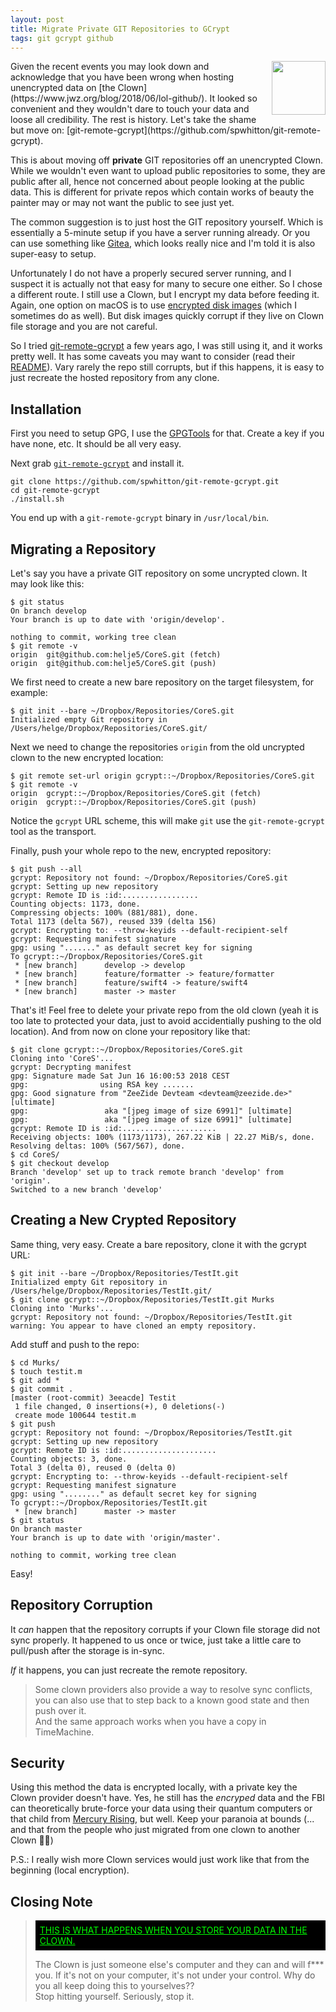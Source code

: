 ```yaml
---
layout: post
title: Migrate Private GIT Repositories to GCrypt
tags: git gcrypt github
---
```

<a href="https://git-scm.com/downloads/logos">
  <img src="https://git-scm.com/images/logos/downloads/Git-Icon-1788C.png"
       align="right" width="86" height="86" style="padding: 0 0 0.5em 0.5em;" />
</a>
Given the recent events you may look down and acknowledge that you have been
wrong when hosting unencrypted data on 
[the Clown](https://www.jwz.org/blog/2018/06/lol-github/).
It looked so convenient and they wouldn't dare to touch your data and loose
all credibility. The rest is history.
Let's take the shame but move on: 
[git-remote-gcrypt](https://github.com/spwhitton/git-remote-gcrypt).


This is about moving off **private** GIT repositories off an unencrypted
Clown.
While we wouldn't even want to upload public repositories to some,
they are public after all, hence not concerned about people looking at
the public data.
This is different for private repos which contain works of beauty the painter
may or may not want the public to see just yet.

The common suggestion is to just host the GIT repository yourself. Which is
essentially a 5-minute setup if you have a server running already.
Or you can use something like [Gitea](https://gitea.io), which looks really
nice and I'm told it is also super-easy to setup.

Unfortunately I do not have a properly secured server running, and I suspect
it is actually not that easy for many to secure one either.
So I chose a different route. I still use a Clown, but I encrypt my data
before feeding it.
Again, one option on macOS is to use 
[encrypted disk images](http://technology.pitt.edu/help-desk/how-to-documents/creating-encrypted-disk-image-mac-os-x)
(which I sometimes do as well).
But disk images quickly corrupt if they live on Clown file storage and you
are not careful.

So I tried 
[git-remote-gcrypt](https://github.com/spwhitton/git-remote-gcrypt)
a few years ago, I was still using it, and it works pretty well.
It has some caveats you may want to consider
(read their [README](https://github.com/spwhitton/git-remote-gcrypt)).
Vary rarely the repo still corrupts, but if this happens, it is easy to just 
recreate the hosted repository from any clone.

## Installation

First you need to setup GPG, I use the
[GPGTools](https://gpgtools.org)
for that. Create a key if you have none, etc. It should be all very easy.

Next grab [`git-remote-gcrypt`](https://github.com/spwhitton/git-remote-gcrypt) 
and install it.

```shell
git clone https://github.com/spwhitton/git-remote-gcrypt.git
cd git-remote-gcrypt
./install.sh
```

You end up with a `git-remote-gcrypt` binary in `/usr/local/bin`.

## Migrating a Repository

Let's say you have a private GIT repository on some uncrypted clown. It may
look like this:

```shell
$ git status
On branch develop
Your branch is up to date with 'origin/develop'.

nothing to commit, working tree clean
$ git remote -v
origin	git@github.com:helje5/CoreS.git (fetch)
origin	git@github.com:helje5/CoreS.git (push)
```

We first need to create a new bare repository on the target filesystem,
for example:

```shell
$ git init --bare ~/Dropbox/Repositories/CoreS.git
Initialized empty Git repository in /Users/helge/Dropbox/Repositories/CoreS.git/
```

Next we need to change the repositories `origin` from the old uncrypted clown
to the new encrypted location:
```shell
$ git remote set-url origin gcrypt::~/Dropbox/Repositories/CoreS.git
$ git remote -v
origin	gcrypt::~/Dropbox/Repositories/CoreS.git (fetch)
origin	gcrypt::~/Dropbox/Repositories/CoreS.git (push)
```
Notice the `gcrypt` URL scheme, this will make `git` use the `git-remote-gcrypt`
tool as the transport.

Finally, push your whole repo to the new, encrypted repository:
```shell
$ git push --all
gcrypt: Repository not found: ~/Dropbox/Repositories/CoreS.git
gcrypt: Setting up new repository
gcrypt: Remote ID is :id:.................
Counting objects: 1173, done.
Compressing objects: 100% (881/881), done.
Total 1173 (delta 567), reused 339 (delta 156)
gcrypt: Encrypting to: --throw-keyids --default-recipient-self
gcrypt: Requesting manifest signature
gpg: using "......." as default secret key for signing
To gcrypt::~/Dropbox/Repositories/CoreS.git
 * [new branch]      develop -> develop
 * [new branch]      feature/formatter -> feature/formatter
 * [new branch]      feature/swift4 -> feature/swift4
 * [new branch]      master -> master
```

That's it! Feel free to delete your private repo from the old clown
(yeah it is too late to protected your data, just to avoid accidentially
pushing to the old location).
And from now on clone your repository like that:
```shell
$ git clone gcrypt::~/Dropbox/Repositories/CoreS.git
Cloning into 'CoreS'...
gcrypt: Decrypting manifest
gpg: Signature made Sat Jun 16 16:00:53 2018 CEST
gpg:                using RSA key .......
gpg: Good signature from "ZeeZide Devteam <devteam@zeezide.de>" [ultimate]
gpg:                 aka "[jpeg image of size 6991]" [ultimate]
gpg:                 aka "[jpeg image of size 6991]" [ultimate]
gcrypt: Remote ID is :id:.....................
Receiving objects: 100% (1173/1173), 267.22 KiB | 22.27 MiB/s, done.
Resolving deltas: 100% (567/567), done.
$ cd CoreS/
$ git checkout develop
Branch 'develop' set up to track remote branch 'develop' from 'origin'.
Switched to a new branch 'develop'
```

## Creating a New Crypted Repository

Same thing, very easy. Create a bare repository, clone it with the gcrypt
URL:
```shell
$ git init --bare ~/Dropbox/Repositories/TestIt.git
Initialized empty Git repository in /Users/helge/Dropbox/Repositories/TestIt.git/
$ git clone gcrypt::~/Dropbox/Repositories/TestIt.git Murks
Cloning into 'Murks'...
gcrypt: Repository not found: ~/Dropbox/Repositories/TestIt.git
warning: You appear to have cloned an empty repository.
```

Add stuff and push to the repo:
```shell
$ cd Murks/
$ touch testit.m
$ git add *
$ git commit .
[master (root-commit) 3eeacde] Testit
 1 file changed, 0 insertions(+), 0 deletions(-)
 create mode 100644 testit.m
$ git push
gcrypt: Repository not found: ~/Dropbox/Repositories/TestIt.git
gcrypt: Setting up new repository
gcrypt: Remote ID is :id:.....................
Counting objects: 3, done.
Total 3 (delta 0), reused 0 (delta 0)
gcrypt: Encrypting to: --throw-keyids --default-recipient-self
gcrypt: Requesting manifest signature
gpg: using "........" as default secret key for signing
To gcrypt::~/Dropbox/Repositories/TestIt.git
 * [new branch]      master -> master
$ git status
On branch master
Your branch is up to date with 'origin/master'.

nothing to commit, working tree clean
```

Easy!


## Repository Corruption

It *can* happen that the repository corrupts if your Clown file storage did not
sync properly. It happened to us once or twice, just take a little care to
pull/push after the storage is in-sync.

*If* it happens, you can just recreate the remote repository.

> Some clown providers also provide a way to resolve sync conflicts,
> you can also use that to step back to a known good state and then
> push over it.<br>
> And the same approach works when you have a copy in TimeMachine.


## Security

Using this method the data is encrypted locally, with a private key the Clown
provider doesn't have.
Yes, he still has the *encryped* data and the FBI can theoretically brute-force
your data using their quantum computers or that child from 
[Mercury Rising](https://en.wikipedia.org/wiki/Mercury_Rising),
but well.
Keep your paranoia at bounds (... and that from the people who just migrated 
from one clown to another Clown 🤦‍♀️)

P.S.: I really wish more Clown services would just work like that from the
      beginning (local encryption).


## Closing Note

<blockquote>
  <p style="background-color: black; color: rgb(0,255,0); font-style: normal;
            padding: 0.5em;">
    <a href="https://www.jwz.org/blog/2018/06/lol-github/"
       style="color: rgb(0,255,0);"
      >THIS IS WHAT HAPPENS WHEN YOU STORE YOUR DATA IN THE CLOWN.</a>
  </p>
  <p>
    The Clown is just someone else's computer and they can and will f*** you.
    If it's not on your computer, it's not under your control.
    Why do you all keep doing this to yourselves??<br>
    Stop hitting yourself. Seriously, stop it.
  </p>
</blockquote>


